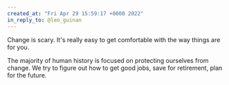 ```yaml
---
created_at: "Fri Apr 29 15:59:17 +0000 2022"
in_reply_to: @leo_guinan
---
```


Change is scary. It's really easy to get comfortable with the way things are for you. 

The majority of human history is focused on protecting ourselves from change. We try to figure out how to get good jobs, save for retirement, plan for the future.